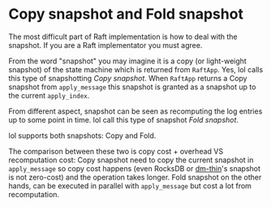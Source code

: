 # Copy snapshot and Fold snapshot

The most difficult part of Raft implementation is how to deal with the snapshot. If you are a Raft implementator you must agree.

From the word "snapshot" you may imagine it is a copy (or light-weight snapshot) of the state machine which is returned from `RaftApp`. Yes, lol calls this type of snapshotting *Copy snapshot*. When `RaftApp` returns a Copy snapshot from `apply_message` this snapshot is granted as a snapshot up to the current `apply_index`.

From different aspect, snapshot can be seen as recomputing the log entries up to some point in time. lol call this type of snapshot *Fold snapshot*.

lol supports both snapshots: Copy and Fold.

The comparison between these two is copy cost + overhead VS recomputation cost: Copy snapshot need to copy the current snapshot in `apply_message` so copy cost happens (even RocksDB or [dm-thin](https://www.kernel.org/doc/Documentation/device-mapper/thin-provisioning.txt)'s snapshot is not zero-cost) and the operation takes longer. Fold snapshot on the other hands, can be executed in parallel with `apply_message` but cost a lot from recomputation.